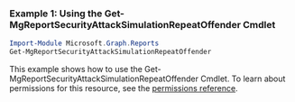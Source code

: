 ### Example 1: Using the Get-MgReportSecurityAttackSimulationRepeatOffender Cmdlet
```powershell
Import-Module Microsoft.Graph.Reports
Get-MgReportSecurityAttackSimulationRepeatOffender
```
This example shows how to use the Get-MgReportSecurityAttackSimulationRepeatOffender Cmdlet.
To learn about permissions for this resource, see the [permissions reference](/graph/permissions-reference).
